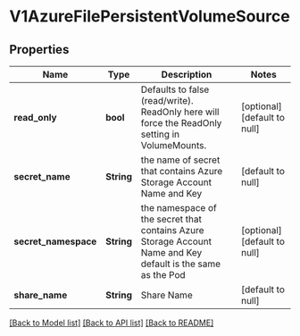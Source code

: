 # V1AzureFilePersistentVolumeSource

## Properties
Name | Type | Description | Notes
------------ | ------------- | ------------- | -------------
**read_only** | **bool** | Defaults to false (read/write). ReadOnly here will force the ReadOnly setting in VolumeMounts. | [optional] [default to null]
**secret_name** | **String** | the name of secret that contains Azure Storage Account Name and Key | [default to null]
**secret_namespace** | **String** | the namespace of the secret that contains Azure Storage Account Name and Key default is the same as the Pod | [optional] [default to null]
**share_name** | **String** | Share Name | [default to null]

[[Back to Model list]](../README.md#documentation-for-models) [[Back to API list]](../README.md#documentation-for-api-endpoints) [[Back to README]](../README.md)


